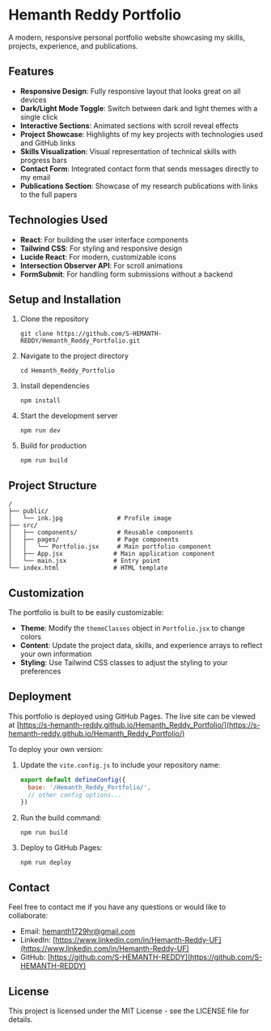 # Hemanth Reddy Portfolio

A modern, responsive personal portfolio website showcasing my skills, projects, experience, and publications.

## Features

- **Responsive Design**: Fully responsive layout that looks great on all devices
- **Dark/Light Mode Toggle**: Switch between dark and light themes with a single click
- **Interactive Sections**: Animated sections with scroll reveal effects
- **Project Showcase**: Highlights of my key projects with technologies used and GitHub links
- **Skills Visualization**: Visual representation of technical skills with progress bars
- **Contact Form**: Integrated contact form that sends messages directly to my email
- **Publications Section**: Showcase of my research publications with links to the full papers

## Technologies Used

- **React**: For building the user interface components
- **Tailwind CSS**: For styling and responsive design
- **Lucide React**: For modern, customizable icons
- **Intersection Observer API**: For scroll animations
- **FormSubmit**: For handling form submissions without a backend

## Setup and Installation

1. Clone the repository
   ```
   git clone https://github.com/S-HEMANTH-REDDY/Hemanth_Reddy_Portfolio.git
   ```

2. Navigate to the project directory
   ```
   cd Hemanth_Reddy_Portfolio
   ```

3. Install dependencies
   ```
   npm install
   ```

4. Start the development server
   ```
   npm run dev
   ```

5. Build for production
   ```
   npm run build
   ```

## Project Structure

```
/
├── public/
│   └── ink.jpg               # Profile image
├── src/
│   ├── components/           # Reusable components
│   ├── pages/                # Page components
│   │   └── Portfolio.jsx     # Main portfolio component
│   ├── App.jsx              # Main application component
│   └── main.jsx             # Entry point
└── index.html               # HTML template
```

## Customization

The portfolio is built to be easily customizable:

- **Theme**: Modify the `themeClasses` object in `Portfolio.jsx` to change colors
- **Content**: Update the project data, skills, and experience arrays to reflect your own information
- **Styling**: Use Tailwind CSS classes to adjust the styling to your preferences

## Deployment

This portfolio is deployed using GitHub Pages. The live site can be viewed at [https://s-hemanth-reddy.github.io/Hemanth_Reddy_Portfolio/](https://s-hemanth-reddy.github.io/Hemanth_Reddy_Portfolio/)

To deploy your own version:

1. Update the `vite.config.js` to include your repository name:
   ```js
   export default defineConfig({
     base: '/Hemanth_Reddy_Portfolio/',
     // other config options...
   })
   ```

2. Run the build command:
   ```
   npm run build
   ```

3. Deploy to GitHub Pages:
   ```
   npm run deploy
   ```

## Contact

Feel free to contact me if you have any questions or would like to collaborate:

- Email: [hemanth1729hr@gmail.com](mailto:hemanth1729hr@gmail.com)
- LinkedIn: [https://www.linkedin.com/in/Hemanth-Reddy-UF](https://www.linkedin.com/in/Hemanth-Reddy-UF)
- GitHub: [https://github.com/S-HEMANTH-REDDY](https://github.com/S-HEMANTH-REDDY)

## License

This project is licensed under the MIT License - see the LICENSE file for details.
